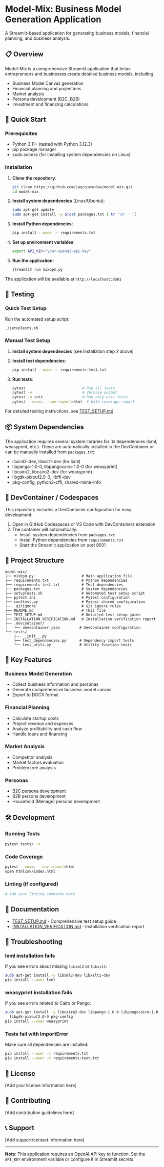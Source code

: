 # Model-Mix: Business Model Generation Application

A Streamlit-based application for generating business models, financial planning, and business analysis.

## 📋 Overview

Model-Mix is a comprehensive Streamlit application that helps entrepreneurs and businesses create detailed business models, including:
- Business Model Canvas generation
- Financial planning and projections
- Market analysis
- Persona development (B2C, B2B)
- Investment and financing calculations

## 🚀 Quick Start

### Prerequisites

- Python 3.11+ (tested with Python 3.12.3)
- pip package manager
- sudo access (for installing system dependencies on Linux)

### Installation

1. **Clone the repository**:
   ```bash
   git clone https://github.com/jaqcquesndav/model-mix.git
   cd model-mix
   ```

2. **Install system dependencies** (Linux/Ubuntu):
   ```bash
   sudo apt-get update
   sudo apt-get install -y $(cat packages.txt | tr '\n' ' ')
   ```

3. **Install Python dependencies**:
   ```bash
   pip install --user -r requirements.txt
   ```

4. **Set up environment variables**:
   ```bash
   export API_KEY="your-openai-api-key"
   ```

5. **Run the application**:
   ```bash
   streamlit run mixbpm.py
   ```

The application will be available at `http://localhost:8501`

## 🧪 Testing

### Quick Test Setup

Run the automated setup script:
```bash
./setupTests.sh
```

### Manual Test Setup

1. **Install system dependencies** (see Installation step 2 above)

2. **Install test dependencies**:
   ```bash
   pip install --user -r requirements-test.txt
   ```

3. **Run tests**:
   ```bash
   pytest                          # Run all tests
   pytest -v                       # Verbose output
   pytest -m unit                  # Run only unit tests
   pytest --cov=. --cov-report=html  # With coverage report
   ```

For detailed testing instructions, see [TEST_SETUP.md](TEST_SETUP.md)

## 📦 System Dependencies

The application requires several system libraries for its dependencies (lxml, weasyprint, etc.). These are automatically installed in the DevContainer or can be manually installed from `packages.txt`:

- libxml2-dev, libxslt1-dev (for lxml)
- libpango-1.0-0, libpangocairo-1.0-0 (for weasyprint)
- libcairo2, libcairo2-dev (for weasyprint)
- libgdk-pixbuf2.0-0, libffi-dev
- pkg-config, python3-cffi, shared-mime-info

## 🐳 DevContainer / Codespaces

This repository includes a DevContainer configuration for easy development:

1. Open in GitHub Codespaces or VS Code with DevContainers extension
2. The container will automatically:
   - Install system dependencies from `packages.txt`
   - Install Python dependencies from `requirements.txt`
   - Start the Streamlit application on port 8501

## 📁 Project Structure

```
model-mix/
├── mixbpm.py                      # Main application file
├── requirements.txt               # Python dependencies
├── requirements-test.txt          # Test dependencies
├── packages.txt                   # System dependencies
├── setupTests.sh                  # Automated test setup script
├── pytest.ini                     # Pytest configuration
├── conftest.py                    # Pytest shared configuration
├── .gitignore                     # Git ignore rules
├── README.md                      # This file
├── TEST_SETUP.md                  # Detailed test setup guide
├── INSTALLATION_VERIFICATION.md   # Installation verification report
├── .devcontainer/
│   └── devcontainer.json         # DevContainer configuration
└── tests/
    ├── __init__.py
    ├── test_dependencies.py      # Dependency import tests
    └── test_utils.py             # Utility function tests
```

## 🔧 Key Features

### Business Model Generation
- Collect business information and personas
- Generate comprehensive business model canvas
- Export to DOCX format

### Financial Planning
- Calculate startup costs
- Project revenue and expenses
- Analyze profitability and cash flow
- Handle loans and financing

### Market Analysis
- Competitor analysis
- Market factors evaluation
- Problem tree analysis

### Personas
- B2C persona development
- B2B persona development
- Household (Ménage) persona development

## 🛠️ Development

### Running Tests
```bash
pytest tests/ -v
```

### Code Coverage
```bash
pytest --cov=. --cov-report=html
open htmlcov/index.html
```

### Linting (if configured)
```bash
# Add your linting commands here
```

## 📝 Documentation

- [TEST_SETUP.md](TEST_SETUP.md) - Comprehensive test setup guide
- [INSTALLATION_VERIFICATION.md](INSTALLATION_VERIFICATION.md) - Installation verification report

## 🐛 Troubleshooting

### lxml installation fails
If you see errors about missing `libxml2` or `libxslt`:
```bash
sudo apt-get install -y libxml2-dev libxslt1-dev
pip install --user lxml
```

### weasyprint installation fails
If you see errors related to Cairo or Pango:
```bash
sudo apt-get install -y libcairo2-dev libpango-1.0-0 libpangocairo-1.0-0 \
  libgdk-pixbuf2.0-0 pkg-config
pip install --user weasyprint
```

### Tests fail with ImportError
Make sure all dependencies are installed:
```bash
pip install --user -r requirements.txt
pip install --user -r requirements-test.txt
```

## 📄 License

[Add your license information here]

## 👥 Contributing

[Add contribution guidelines here]

## 📞 Support

[Add support/contact information here]

---

**Note**: This application requires an OpenAI API key to function. Set the `API_KEY` environment variable or configure it in Streamlit secrets.
